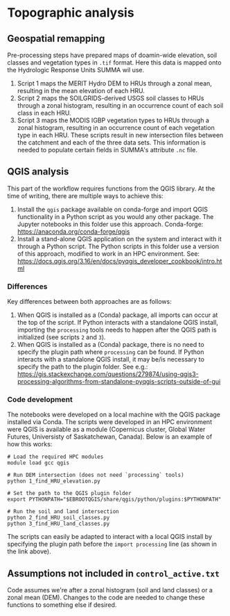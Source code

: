 # Topographic analysis

## Geospatial remapping
Pre-processing steps have prepared maps of doamin-wide elevation, soil classes and vegetation types in `.tif` format. Here this data is mapped onto the Hydrologic Response Units SUMMA wil use.
1. Script 1 maps the MERIT Hydro DEM to HRUs through a zonal mean, resulting in the mean elevation of each HRU.
2. Script 2 maps the SOILGRIDS-derived USGS soil classes to HRUs through a zonal histogram, resulting in an occurrence count of each soil class in each HRU.
3. Script 3 maps the MODIS IGBP vegetation types to HRUs through a zonal histogram, resulting in an occurrence count of each vegetation type in each HRU.
These scripts result in new intersection files between the catchment and each of the three data sets. This information is needed to populate certain fields in SUMMA's attribute `.nc` file.


## QGIS analysis
This part of the workflow requires functions from the QGIS library. At the time of writing, there are multiple ways to achieve this:
1. Install the `qgis` package available on conda-forge and import QGIS functionality in a Python script as you would any other package. The Jupyter notebooks in this folder use this approach. Conda-forge: https://anaconda.org/conda-forge/qgis
2. Install a stand-alone QGIS application on the system and interact with it through a Python script. The Python scripts in this folder use a version of this approach, modified to work in an HPC environment. See: https://docs.qgis.org/3.16/en/docs/pyqgis_developer_cookbook/intro.html


### Differences
Key differences between both approaches are as follows:
1. When QGIS is installed as a (Conda) package, all imports can occur at the top of the script. If Python interacts with a standalone QGIS install, importing the `processing` tools needs to happen after the QGIS path is initialized (see scripts `2` and `3`).
2. When QGIS is installed as a (Conda) package, there is no need to specify the plugin path where `processing` can be found. If Python interacts with a standalone QGIS install, it may be/is necessary to specify the path to the plugin folder. See e.g.: https://gis.stackexchange.com/questions/279874/using-qgis3-processing-algorithms-from-standalone-pyqgis-scripts-outside-of-gui


### Code development
The notebooks were developed on a local machine with the QGIS package installed via Conda. The scripts were developed in an HPC environment were QGIS is available as a module (Copernicus cluster, Global Water Futures, Universisty of Saskatchewan, Canada). Below is an example of how this works:


```
# Load the required HPC modules
module load gcc qgis 

# Run DEM intersection (does not need `processing` tools)
python 1_find_HRU_elevation.py

# Set the path to the QGIS plugin folder
export PYTHONPATH="$EBROOTQGIS/share/qgis/python/plugins:$PYTHONPATH"

# Run the soil and land intersection
python 2_find_HRU_soil_classes.py
python 3_find_HRU_land_classes.py
```

The scripts can easily be adapted to interact with a local QGIS install by specifying the plugin path before the `import processing` line (as shown in the link above). 


## Assumptions not included in `control_active.txt`
Code assumes we're after a zonal histogram (soil and land classes) or a zonal mean (DEM). Changes to the code are needed to change these functions to something else if desired. 
